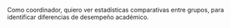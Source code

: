 Como coordinador, quiero ver estadísticas comparativas entre grupos, para identificar diferencias de desempeño académico.

